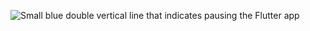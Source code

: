 ![Small blue double vertical line that indicates pausing the Flutter app](/assets/images/docs/testing/debugging/vscode-icons/pause.png)